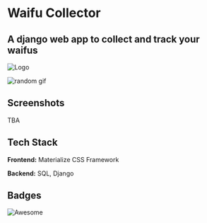 
# Waifu Collector

## A django web app to collect and track your waifus

![Logo](https://i.imgur.com/YgphPxj.png)

![random gif](https://waifu.now.sh/sfw/wink)

## Screenshots

TBA
  
## Tech Stack

**Frontend:** Materialize CSS Framework

**Backend:** SQL, Django

## Badges

![Awesome](https://camo.githubusercontent.com/64f8905651212a80869afbecbf0a9c52a5d1e70beab750dea40a994fa9a9f3c6/68747470733a2f2f617765736f6d652e72652f62616467652e737667)
